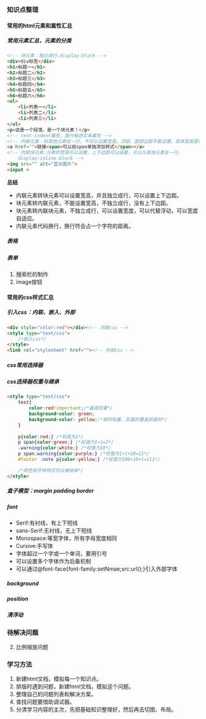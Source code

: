 ### 知识点整理

#### 常用的html元素和属性汇总

##### 常用元素汇总，元素的分类
``` html
<!-- 块元素：独立成行.display:block -->
<div>div标签</div>
<h1>标题一</h1>
<h2>标题二</h2>
<h3>标题三</h3>
<h4>标题四</h4>
<h5>标题五</h5>
<h6>标题六</h6>
<ul>
    <li>列表一</li>
    <li>列表二</li>
    <li>列表三</li>
</ul>
<p>这是一个段落，是一个块元素！</p>
<!-- text-indent属性，首行缩进文本属性 -->
<!-- 内联元素：和其他元素在一行，不可以设置宽高。顶部、底部边距不能设置。具体宽高是内部文字或图片的宽高。display:inline -->
<a href="">链接<span>可以给span单独添加样式</span></a>
<!-- 内联块元素:元素的宽高可以设置，上下边距可以设置，可以与其他元素在一行。
    display:inline-block -->
<img src="" alt="显示图片">
<input >
```

**总结**
+ 内联元素转块元素可以设置宽高，并且独立成行，可以设置上下边距。
+ 块元素转内联元素，不能设置宽高，不独立成行，没有上下边距。
+ 块元素转内联块元素，不独立成行，可以设置宽度，可以代替浮动，可以宽度自适应。
+ 内联元素代码换行，换行符会占一个字符的距离。

##### 表格

##### 表单
1. 搜索栏的制作
2. image按钮

#### 常用的css样式汇总

##### 引入css：内联、嵌入、外部
``` html
<div style="color:red"></div><!-- 内联css -->
<style type="text/css">
    /*嵌入css*/
</style>
<link rel="stylesheet" href=""><!-- 外部css -->
```

##### css常用选择器

##### css选择器权重与继承
``` html
<style type="text/css">
    test{
        color:red!important;/*最高权重*/
        background-color: green;
        background-color: yellow;/*相同权重，后面的覆盖前面的*/
    }
    
    p{color:red;} /*权值为1*/
    p span{color:green;} /*权值为1+1=2*/
    .warning{color:white;} /*权值为10*/
    p span.warning{color:purple;} /*权值为1+1+10=12*/
    #footer .note p{color:yellow;} /*权值为100+10+1=111*/

    /*颜色和字体样式可以被继承*/
</style>
```

##### 盒子模型：margin padding border

##### font
+ Serif:有衬线，有上下短线
+ sans-Serif:无衬线，无上下短线
+ Monospace:等宽字体，所有字母宽度相同
+ Cursive:手写体
+ 字体超过一个字或一个单词，要用引号
+ 可以设置多个字体作为后备机制
+ 可以通过@font-face{font-family:setNmae;src:url();}引入外部字体

##### background

##### position

##### 清浮动

### 待解决问题
2. 比例缩放问题


### 学习方法
1. 新建html文档，模拟每一个知识点。
2. 排版时遇到问题，新建html文档，模拟这个问题。
3. 整理自己的问题列表和解决方案。
4. 查找问题要借助调试器。
5. 分清学习内容的主次，先把基础知识整理好，然后再去切图、布局。

